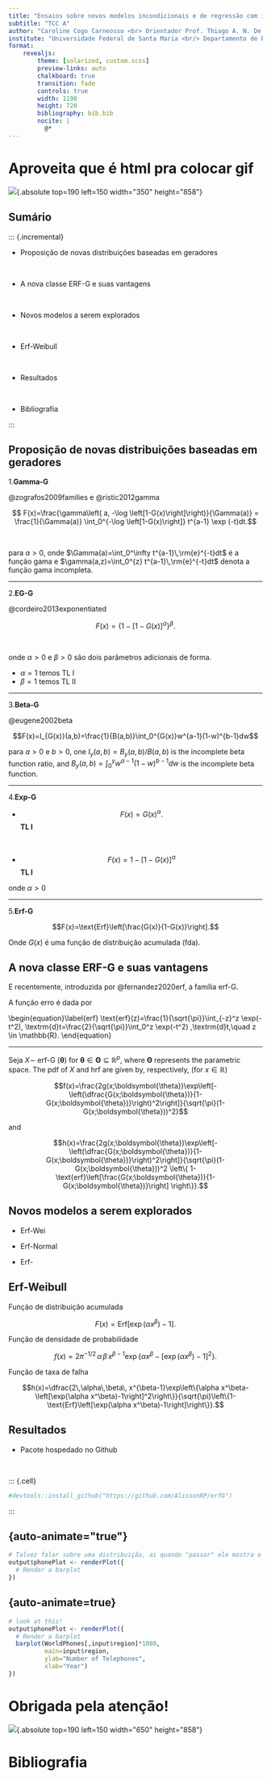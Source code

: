 ```yaml
---
title: "Ensaios sobre novos modelos incondicionais e de regressão com implementação computacional"
subtitle: "TCC A"
author: "Caroline Cogo Carneosso <br> Orientador Prof. Thiago A. N. De Andrade"
institute: "Universidade Federal de Santa Maria <br/> Departamento de Estatística"
format: 
    revealjs:
        theme: [solarized, custom.scss]
        preview-links: auto
        chalkboard: true
        transition: fade
        controls: true
        width: 1190
        height: 720
        bibliography: bib.bib
        nocite: |
          @*
---
```




# Aproveita que é html pra colocar gif

![](https://64.media.tumblr.com/4e52164984f5108ecce07bea93c1c961/2895e2bf8d41633c-55/s640x960/d60b66abc5dd759588d0d514ff668802f7ad610d.gifv){.absolute top=190 left=150 width="350" height="858"}


## Sumário

::: {.incremental}
<br />

- Proposição de novas distribuições baseadas em geradores 
<br />

- A nova classe ERF-G e suas vantagens
<br />

- Novos modelos a serem explorados
<br />

- Erf-Weibull
<br />

- Resultados
<br />

- Bibliografia

:::







## Proposição de novas distribuições baseadas em geradores

1.**Gamma-G**

@zografos2009families e @ristic2012gamma


$$ F(x)=\frac{\gamma\left( a, -\log \left[1-G(x)\right]\right)}{\Gamma(a)} =
\frac{1}{\Gamma(a)} \int_0^{-\log \left[1-G(x)\right]} t^{a-1} \exp (-t)dt.$$

<br />

para $a>0$, onde $\Gamma(a)=\int_0^\infty t^{a-1}\,\rm{e}^{-t}dt$ é a função gama
e $\gamma(a,z)=\int_0^{z} t^{a-1}\,\rm{e}^{-t}dt$ denota a função gama incompleta.


---

2.**EG-G**

@cordeiro2013exponentiated


$$ F(x)=\left\{1-\left[1-G(x)\right]^\alpha\right\}^\beta. $$


<br />

onde $\alpha>0$ e $\beta>0$ são dois parâmetros adicionais de forma.

* $\alpha= 1$ temos TL I
* $\beta= 1$ temos TL II

---

3.**Beta-G**

@eugene2002beta


$$F(x)=I_{G(x)}(a,b)=\frac{1}{B(a,b)}\int_0^{G(x)}w^{a-1}(1-w)^{b-1}dw$$


para $a>0$ e $b>0$, one $I_y(a,b) = B_y(a,b)/B(a,b)$ is the
incomplete beta function ratio, and $B_y(a,b) = \int_0^y w^{a-1}(1-w)^{b-1}dw$ is the incomplete beta function.

---

4.**Exp-G**

-  $$F(x)=G(x)^\alpha.$$  **TL I**


<br />

- $$F(x)=1-\left[1-G(x)\right]^\alpha$$ **TL I**

onde $\alpha>0$

---

5.**Erf-G**


$$F(x)=\text{Erf}\left[\frac{G(x)}{1-G(x)}\right].$$



Onde $G(x)$ é uma função de distribuição acumulada (fda).


## A nova classe ERF-G e suas vantagens

E recentemente, introduzida por  @fernandez2020erf, a família erf-G.

A função erro é dada por 

\begin{equation}\label{erf}
\text{erf}(z)=\frac{1}{\sqrt{\pi}}\int_{-z}^z \exp(-t^2)\, \textrm{d}t=\frac{2}{\sqrt{\pi}}\int_0^z \exp(-t^2) \,\textrm{d}t,\quad z \in \mathbb{R}.
\end{equation}


---

Seja $X\sim$ erf-G $(\boldsymbol{\theta})$ for $\boldsymbol{\theta} \in \boldsymbol{\Theta} \subseteq \mathbb{R}^p$, where $\boldsymbol{\Theta}$ represents the parametric space. The pdf of $X$ and hrf are given by, respectively, (for $x \in \mathbb{R}$)



$$f(x)=\frac{2g(x;\boldsymbol{\theta})\exp\left[-\left(\dfrac{G(x;\boldsymbol{\theta})}{1-G(x;\boldsymbol{\theta})}\right)^2\right]}{\sqrt{\pi}(1-G(x;\boldsymbol{\theta}))^2}$$


and


$$h(x)=\frac{2g(x;\boldsymbol{\theta})\exp\left[-\left(\dfrac{G(x;\boldsymbol{\theta})}{1-G(x;\boldsymbol{\theta})}\right)^2\right]}{\sqrt{\pi}(1-G(x;\boldsymbol{\theta}))^2 \left\{  1-\text{erf}\left[\frac{G(x;\boldsymbol{\theta})}{1-G(x;\boldsymbol{\theta})}\right]  \right\}}.$$



## Novos modelos a serem explorados

* Erf-Wei

* Erf-Normal

* Erf-

## Erf-Weibull

Função de distribuição acumulada 


$$F(x)=\text{Erf}\left[\exp\left(\alpha x^\beta\right)-1\right].$$


Função de densidade de probabilidade


$$f(x)=2\pi^{-1/2}\,\alpha\,\beta\, x^{\beta-1}\exp\left\{\alpha x^\beta-\left[\exp(\alpha x^\beta)-1\right]^2\right\}.$$


Função de taxa de falha 


$$h(x)=\dfrac{2\,\alpha\,\beta\, x^{\beta-1}\exp\left\{\alpha x^\beta-\left[\exp(\alpha x^\beta)-1\right]^2\right\}}{\sqrt{\pi}\left\{1-\text{Erf}\left[\exp(\alpha x^\beta)-1\right]\right\}}.$$


## Resultados 

* Pacote hospedado no Github 

<br />

::: {.cell}

```{.r .cell-code}
#devtools::install_github("https://github.com/AlissonRP/erfG")
```
:::




## {auto-animate="true"}

```r
# Talvez falar sobre uma distribuição, ai quando "passar" ele mostra o código de como é
output$phonePlot <- renderPlot({
  # Render a barplot
})
```

## {auto-animate=true}

```r
# look at this!
output$phonePlot <- renderPlot({
  # Render a barplot
  barplot(WorldPhones[,input$region]*1000, 
          main=input$region,
          ylab="Number of Telephones",
          xlab="Year")
})
```


# Obrigada pela atenção!


![](https://fotos.vivadecora.com.br/decoracao-quarto-de-casal-tapete-creme-casacor2016-104905-square_cover_xlarge.jpg){.absolute top=190 left=150 width="650" height="858"}

# Bibliografia






